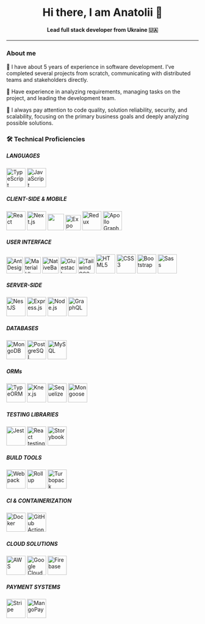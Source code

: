 <h1 align="center">Hi there, I am Anatolii 👋</h1>

<h4 align="center">Lead full stack developer from Ukraine 🇺🇦</h4>

---

<h3>About me</h3>

🫡 I have about 5 years of experience in software development. I’ve completed several projects from scratch, communicating with distributed teams and stakeholders directly.

💪 Have experience in analyzing requirements, managing tasks on the project, and leading the development team.

🧐 I always pay attention to code quality, solution reliability, security, and scalability, focusing on the primary business goals and deeply analyzing possible solutions.

### 🛠️ Technical Proficiencies

##### LANGUAGES

<img
src="https://github.com/anhromovyi/anhromovyi/assets/33568009/8611a574-39f6-4fd1-adc8-931a2b92cdde" width="50" height="50" alt="TypeScript" title="TypeScript" />
<img
src="https://github.com/anhromovyi/anhromovyi/assets/33568009/4fd01abf-6b1a-4733-9df3-d9b5541498d1" width="50" height="50" alt="JavaScript" title="JavaScript"/>

##### CLIENT-SIDE & MOBILE

<img
src="https://github.com/anhromovyi/anhromovyi/assets/33568009/a92718aa-92c2-4883-9e3e-fd3fd5f113b4" width="50" height="50" alt="React" title="React" title="React" title="React" />
<img src="https://github.com/anhromovyi/anhromovyi/assets/33568009/fc082f07-7cae-4149-a99f-4b47d9493425"  width="50" height="50" alt="Next.js" title="Next.js" />
<img src="https://github.com/anhromovyi/anhromovyi/assets/33568009/2d1408b5-ecd1-405a-860e-6fab109b8002" width="43" height="43" alt="" alt="React Native" alt="" title="React Native"/>
<img src="https://github.com/anhromovyi/anhromovyi/assets/33568009/be31885f-2c37-4f77-96cf-2022b3111780" width="40" height="40" alt="Expo" title="Expo"/>
<img
src="https://github.com/anhromovyi/anhromovyi/assets/33568009/698d8c9e-de09-4d8d-90ec-c2a68df06d6e" width="50" height="50" alt="Redux" title="Redux"/>
<img
src="https://github.com/anhromovyi/anhromovyi/assets/33568009/22c03be0-9e18-406b-9687-7696deb65a7a" width="50" height="50" alt="Apollo GraphQL" title="Apollo GraphQL"/>

##### USER INTERFACE

<img
src="https://github.com/anhromovyi/anhromovyi/assets/33568009/e274e797-4a51-47c8-9df2-8cfde9899496" width="43" height="43" alt="AntDesign" title="AntDesign"/>
<img
src="https://github.com/anhromovyi/anhromovyi/assets/33568009/ec867247-fcdb-44fa-a445-45217aecae64" width="43" height="43" alt="Material UI" title="Material UI"/>
<img
src="https://github.com/anhromovyi/anhromovyi/assets/33568009/0b98ca0f-7596-4501-8229-2b2935aae5c5" width="43" height="43" alt="NativeBase" title="NativeBase"/>
<img
src="https://github.com/anhromovyi/anhromovyi/assets/33568009/ffec5448-5526-41e8-ae1f-f4e374e7d8e6" width="43" height="43" alt="Gluestack" title="Gluestack"/>
<img
src="https://github.com/anhromovyi/anhromovyi/assets/33568009/bb814b76-774d-4e3b-b98e-0bbfe38c62c9" width="43" height="43" alt="Tailwind CSS" title="Tailwind CSS"/>
<img
src="https://github.com/anhromovyi/anhromovyi/assets/33568009/74fe1c0a-eb08-40f0-8e63-66ba5e7bff16" width="50" height="50" alt="HTML5" title="HTML5"/>
<img
src="https://github.com/anhromovyi/anhromovyi/assets/33568009/88d15777-5b90-425f-8773-e140b51b90e3" width="50" height="50" alt="CSS3" title="CSS3"/>
<img
src="https://github.com/anhromovyi/anhromovyi/assets/33568009/1e667914-a9d3-4204-bf8e-4b104a425fa1" width="50" height="50" alt="Bootstrap" title="Bootstrap"/>
<img
src="https://github.com/anhromovyi/anhromovyi/assets/33568009/7821bd6b-724b-4e37-a5c9-6260b46c174d" width="50" height="50" alt="Sass" title="Sass"/>

##### SERVER-SIDE

<img
src="https://github.com/anhromovyi/anhromovyi/assets/33568009/129a5308-1355-4f56-8915-ac513c868664" width="50" height="50" alt="NestJS" title="NestJS"/>
<img
src="https://github.com/anhromovyi/anhromovyi/assets/33568009/552a624a-048d-4550-bdea-83344a8dcea2" width="50" height="50" alt="Express.js" title="Express.js"/>
<img
src="https://github.com/anhromovyi/anhromovyi/assets/33568009/f75872b3-560c-42ae-ac50-cecfbee8d1c9" width="50" height="50" alt="Node.js" title="Node.js"/>
<img src="https://github.com/anhromovyi/anhromovyi/assets/33568009/9a2b466a-be32-444c-b922-c4b89e58a01a" width="50" height="50" alt="GraphQL" title="GraphQL">

##### DATABASES

<img
src="https://github.com/anhromovyi/anhromovyi/assets/33568009/10245984-574b-4cb1-8116-ce90a076a97d" width="50" height="50" alt="MongoDB" title="MongoDB"/>
<img
src="https://github.com/anhromovyi/anhromovyi/assets/33568009/633d563a-8c2c-410d-a918-18638e9eff99" width="50" height="50" alt="PostgreSQL" title="PostgreSQL"/>
<img
src="https://github.com/anhromovyi/anhromovyi/assets/33568009/58eea369-bba0-4395-8940-533be62b8e0d" width="50" height="50" alt="MySQL" title="MySQL"/>

##### ORMs

<img
src="https://github.com/anhromovyi/anhromovyi/assets/33568009/120d2dc3-9698-4a2c-8f6d-b82599bc4f36" width="50" height="50" alt="TypeORM" title="TypeORM"/>
<img
src="https://github.com/anhromovyi/anhromovyi/assets/33568009/7da09519-ffff-4071-964a-49be8a41ac35" width="50" height="50" alt="Knex.js" title="Knex.js"/>
<img
src="https://github.com/anhromovyi/anhromovyi/assets/33568009/8f60c95b-d27a-470f-8652-5af54cc1b1d7" width="50" height="50" alt="Sequelize" title="Sequelize"/>
<img
src="https://github.com/anhromovyi/anhromovyi/assets/33568009/254df56b-2b9c-44de-bfcc-fbd1c090269e" width="50" height="50" alt="Mongoose" title="Mongoose"/>

##### TESTING LIBRARIES

<img
src="https://github.com/anhromovyi/anhromovyi/assets/33568009/ebd6bd70-1a15-40ea-8778-714f82430670" width="50" height="50" alt="Jest" title="Jest"/>
<img
src="https://github.com/anhromovyi/anhromovyi/assets/33568009/60ded5a5-a4b5-4503-a030-55a5e7f8bf44" width="50" height="50" alt="React testing library" title="React testing library"/>
<img
src="https://github.com/anhromovyi/anhromovyi/assets/33568009/52aa1f0d-f2f4-4dfb-9f82-6e336c26edb8" width="50" height="50" alt="Storybook" title="Storybook"/>

##### BUILD TOOLS

<img
src="https://github.com/anhromovyi/anhromovyi/assets/33568009/cf67f5a5-77d1-4973-a8b4-c6218de2bf04" width="50" height="50" alt="Webpack" title="Webpack"/>
<img
src="https://github.com/anhromovyi/anhromovyi/assets/33568009/86542046-db48-4539-8562-84695eb5dbdc" width="50" height="50" alt="Rollup" title="Rollup"/>
<img
src="https://github.com/anhromovyi/anhromovyi/assets/33568009/dd136011-f8ad-4a01-9dc8-b74704e28378" width="50" height="50" alt="Turbopack" title="Turbopack"/>

##### CI & CONTAINERIZATION

<img
src="https://github.com/anhromovyi/anhromovyi/assets/33568009/24e11df5-350d-427c-9e80-895ed78553c4" width="50" height="50" alt="Docker" title="Docker"/>
<img
src="https://github.com/anhromovyi/anhromovyi/assets/33568009/c89cbb31-fd42-4b14-8060-3e4813ec40d1" width="50" height="50" alt="GitHub Actions" title="GitHub Actions"/>

##### CLOUD SOLUTIONS

<img
src="https://github.com/anhromovyi/anhromovyi/assets/33568009/074d91c3-653e-4ee7-9879-8b48e4cf1430" width="50" height="50" alt="AWS" title="AWS"/>
<img
src="https://github.com/anhromovyi/anhromovyi/assets/33568009/abb018f0-a7e0-4804-91b1-ee5fbd9c830d" width="50" height="50" alt="Google Cloud" title="Google Cloud"/>
<img
src="https://github.com/anhromovyi/anhromovyi/assets/33568009/753e0336-93d7-4041-a4d7-7e95ff27fd2d" width="50" height="50" alt="Firebase" title="Firebase"/>

##### PAYMENT SYSTEMS

<img
src="https://github.com/anhromovyi/anhromovyi/assets/33568009/f178ba4b-f644-4db2-b2aa-4c3f6827def6" width="50" height="50" alt="Stripe" title="Stripe"/>
<img
src="https://github.com/anhromovyi/anhromovyi/assets/33568009/e18466a0-6efc-4d4c-af62-d769dbcdeda8" width="50" height="50" alt="MangoPay" title="MangoPay"/>
